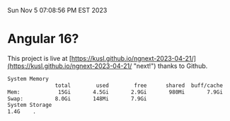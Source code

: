 Sun Nov  5 07:08:56 PM EST 2023

# Angular 16?


This project is live at [https://kusl.github.io/ngnext-2023-04-21/](https://kusl.github.io/ngnext-2023-04-21/ "next!") thanks to Github.

```bash
System Memory
               total        used        free      shared  buff/cache   available
Mem:            15Gi       4.5Gi       2.9Gi       980Mi       7.9Gi       9.5Gi
Swap:          8.0Gi       148Mi       7.9Gi
System Storage
1.4G	.

